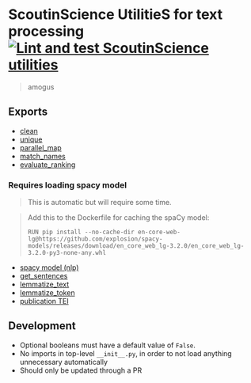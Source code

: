 # **S**coutinScience **U**tilitie**S** for text processing [![Lint and test ScoutinScience utilities](https://github.com/ScoutinScience/platform/actions/workflows/sus-general.yaml/badge.svg)](https://github.com/ScoutinScience/platform/actions/workflows/sus-general.yaml)

> amogus

## Exports

- [clean](src/sus/clean.py)
- [unique](src/sus/unique.py)
- [parallel_map](src/sus/parallel_map.py)
- [match_names](src/sus/match_names/match_names.py)
- [evaluate_ranking](src/sus/evaluate_ranking/evaluate_ranking.py)

### Requires loading spacy model

> This is automatic but will require some time.

> Add this to the Dockerfile for caching the spaCy model:
>
> ```docker
> RUN pip install --no-cache-dir en-core-web-lg@https://github.com/explosion/spacy-models/releases/download/en_core_web_lg-3.2.0/en_core_web_lg-3.2.0-py3-none-any.whl
> ```

- [spacy model (nlp)](src/sus/nlp.py)
- [get_sentences](src/sus/get_sentences.py)
- [lemmatize_text](src/sus/lemmatize_text.py)
- [lemmatize_token](src/sus/lemmatize_token.py)
- [publication TEI](src/sus/publication_tei/publication_tei.py)

## Development

- Optional booleans must have a default value of `False`.
- No imports in top-level `__init__.py`, in order to not load anything unnecessary automatically
- Should only be updated through a PR
